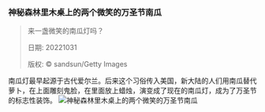 ### 神秘森林里木桌上的两个微笑的万圣节南瓜
> 来一盏微笑的南瓜灯吗？> > 日期: 20221031> > 版权: © sandsun/Getty Images
   
 南瓜灯最早起源于古代爱尔兰。后来这个习俗传入美国，新大陆的人们用南瓜替代萝卜，在上面雕刻鬼脸，在里面放上蜡烛，演变成了现在的南瓜灯，成为了万圣节的标志性装饰。
![神秘森林里木桌上的两个微笑的万圣节南瓜](https://s.cn.bing.net/th?id=OHR.SmilingPunpkins2022_ZH-CN6763384812_1920x1080.jpg&rf=LaDigue_1920x1080.jpg)